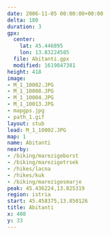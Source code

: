 ```yaml
---
date: 2006-11-05 00:00:00+00:00
delta: 180
duration: 3
gpx:
  center:
    lat: 45.446895
    lon: 13.83224585
  file: Abitanti.gpx
  modified: 1619847381
height: 418
image:
- M_1_10002.JPG
- M_1_10008.JPG
- M_1_10004.JPG
- M_1_10013.JPG
- mapgps.jpg
- path_1.gif
layout: stub
lead: M_1_10002.JPG
map: 1
name: Abitanti
nearby:
- /biking/marezigeborst
- /biking/marezigetrsek
- /hikes/lacna
- /hikes/kuk
- /biking/marezigesmarje
peak: 45.436224,13.825319
region: istria
start: 45.458375,13.850126
title: Abitanti
x: 408
y: 33
---
```

